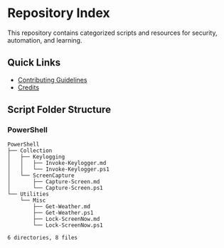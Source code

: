 # Repository Index

This repository contains categorized scripts and resources for security, automation, and learning.

## Quick Links

- [Contributing Guidelines](CONTRIBUTING.md)
- [Credits](CREDITS.md)

## Script Folder Structure

### PowerShell

```plaintext
PowerShell
├── Collection
│   ├── Keylogging
│   │   ├── Invoke-Keylogger.md
│   │   └── Invoke-Keylogger.ps1
│   └── ScreenCapture
│       ├── Capture-Screen.md
│       └── Capture-Screen.ps1
└── Utilities
    └── Misc
        ├── Get-Weather.md
        ├── Get-Weather.ps1
        ├── Lock-ScreenNow.md
        └── Lock-ScreenNow.ps1

6 directories, 8 files
```

